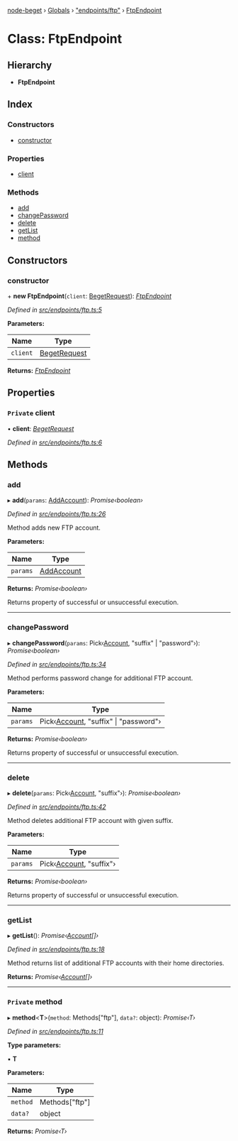 [node-beget](../README.md) › [Globals](../globals.md) › ["endpoints/ftp"](../modules/_endpoints_ftp_.md) › [FtpEndpoint](_endpoints_ftp_.ftpendpoint.md)

# Class: FtpEndpoint

## Hierarchy

* **FtpEndpoint**

## Index

### Constructors

* [constructor](_endpoints_ftp_.ftpendpoint.md#constructor)

### Properties

* [client](_endpoints_ftp_.ftpendpoint.md#private-client)

### Methods

* [add](_endpoints_ftp_.ftpendpoint.md#add)
* [changePassword](_endpoints_ftp_.ftpendpoint.md#changepassword)
* [delete](_endpoints_ftp_.ftpendpoint.md#delete)
* [getList](_endpoints_ftp_.ftpendpoint.md#getlist)
* [method](_endpoints_ftp_.ftpendpoint.md#private-method)

## Constructors

###  constructor

\+ **new FtpEndpoint**(`client`: [BegetRequest](_beget_request_.begetrequest.md)): *[FtpEndpoint](_endpoints_ftp_.ftpendpoint.md)*

*Defined in [src/endpoints/ftp.ts:5](https://github.com/olehcambel/node-beget/blob/9994d31/src/endpoints/ftp.ts#L5)*

**Parameters:**

Name | Type |
------ | ------ |
`client` | [BegetRequest](_beget_request_.begetrequest.md) |

**Returns:** *[FtpEndpoint](_endpoints_ftp_.ftpendpoint.md)*

## Properties

### `Private` client

• **client**: *[BegetRequest](_beget_request_.begetrequest.md)*

*Defined in [src/endpoints/ftp.ts:6](https://github.com/olehcambel/node-beget/blob/9994d31/src/endpoints/ftp.ts#L6)*

## Methods

###  add

▸ **add**(`params`: [AddAccount](../modules/_types_ftp_interface_.md#addaccount)): *Promise‹boolean›*

*Defined in [src/endpoints/ftp.ts:26](https://github.com/olehcambel/node-beget/blob/9994d31/src/endpoints/ftp.ts#L26)*

Method adds new FTP account.

**Parameters:**

Name | Type |
------ | ------ |
`params` | [AddAccount](../modules/_types_ftp_interface_.md#addaccount) |

**Returns:** *Promise‹boolean›*

Returns property of successful or unsuccessful execution.

___

###  changePassword

▸ **changePassword**(`params`: Pick‹[Account](../interfaces/_types_ftp_interface_.account.md), "suffix" | "password"›): *Promise‹boolean›*

*Defined in [src/endpoints/ftp.ts:34](https://github.com/olehcambel/node-beget/blob/9994d31/src/endpoints/ftp.ts#L34)*

Method performs password change for additional FTP account.

**Parameters:**

Name | Type |
------ | ------ |
`params` | Pick‹[Account](../interfaces/_types_ftp_interface_.account.md), "suffix" &#124; "password"› |

**Returns:** *Promise‹boolean›*

Returns property of successful or unsuccessful execution.

___

###  delete

▸ **delete**(`params`: Pick‹[Account](../interfaces/_types_ftp_interface_.account.md), "suffix"›): *Promise‹boolean›*

*Defined in [src/endpoints/ftp.ts:42](https://github.com/olehcambel/node-beget/blob/9994d31/src/endpoints/ftp.ts#L42)*

Method deletes additional FTP account with given suffix.

**Parameters:**

Name | Type |
------ | ------ |
`params` | Pick‹[Account](../interfaces/_types_ftp_interface_.account.md), "suffix"› |

**Returns:** *Promise‹boolean›*

Returns property of successful or unsuccessful execution.

___

###  getList

▸ **getList**(): *Promise‹[Account](../interfaces/_types_ftp_interface_.account.md)[]›*

*Defined in [src/endpoints/ftp.ts:18](https://github.com/olehcambel/node-beget/blob/9994d31/src/endpoints/ftp.ts#L18)*

Method returns list of additional FTP accounts with their home directories.

**Returns:** *Promise‹[Account](../interfaces/_types_ftp_interface_.account.md)[]›*

___

### `Private` method

▸ **method**<**T**>(`method`: Methods["ftp"], `data?`: object): *Promise‹T›*

*Defined in [src/endpoints/ftp.ts:11](https://github.com/olehcambel/node-beget/blob/9994d31/src/endpoints/ftp.ts#L11)*

**Type parameters:**

▪ **T**

**Parameters:**

Name | Type |
------ | ------ |
`method` | Methods["ftp"] |
`data?` | object |

**Returns:** *Promise‹T›*
